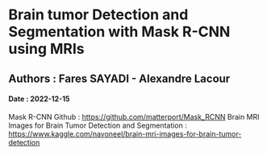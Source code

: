 # Brain tumor Detection and Segmentation with Mask R-CNN using MRIs
## Authors : Fares SAYADI - Alexandre Lacour
#### Date : 2022-12-15


Mask R-CNN Github : https://github.com/matterport/Mask_RCNN
Brain MRI Images for Brain Tumor Detection and Segmentation : https://www.kaggle.com/navoneel/brain-mri-images-for-brain-tumor-detection

